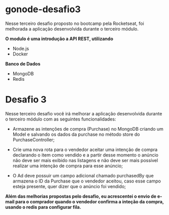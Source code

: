 # gonode-desafio3
Nesse terceiro desafio proposto no bootcamp pela Rocketseat, foi melhorada a aplicação desenvolvida durante o terceiro módulo.

**O modulo é uma introdução a API REST, utilizando**

- Node.js
- Docker

**Banco de Dados**

- MongoDB
- Redis


# Desafio 3

Nesse terceiro desafio você irá melhorar a aplicação desenvolvida durante o terceiro módulo
com as seguintes funcionalidades:

- Armazene as intenções de compra (Purchase) no MongoDB criando um Model e salvando
os dados da purchase no método store do PurchaseController;

- Crie uma nova rota para o vendedor aceitar uma intenção de compra declarando o item
como vendido e a partir desse momento o anúncio não deve ser mais exibido nas
listagens e não deve ser mais possível realizar uma intenção de compra para esse anúncio;

- O Ad deve possuir um campo adicional chamado purchasedBy que armazena o ID da
Purchase que o vendedor aceitou, caso esse campo esteja presente, quer dizer que o
anúncio foi vendido;

**Além das melhorias propostas pelo desafio, eu acrescentei o envio de e-mail para o
comprador quando o vendedor confirma a inteção da compra, usando o redis para configurar
fila.**

